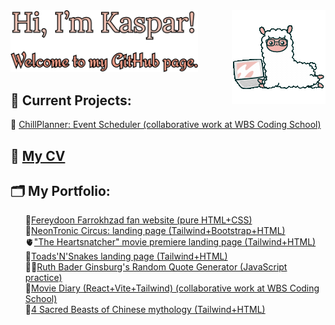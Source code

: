 <img src="./llama.gif" width="150px" align="right" />
<img src="./greeting.png" width="300px" />

<h2>🌱 Current Projects:</h2>
🦥 <a href="https://github.com/Alireza2A/event-scheduler" target="_blank">ChillPlanner: Event Scheduler (collaborative work at WBS Coding School)</a>


<h2>🎨 <a href="https://kasparsinitsin.github.io/cv/" target="_blank">My CV</a></h2>

<h2>🗂️ My Portfolio:</h2>
<ul style="list-style: none;">
  <li>🕺<a href="https://kasparsinitsin.github.io/farrokhzad/" target="_blank">Fereydoon Farrokhzad fan website (pure HTML+CSS)</a></li>
  <li>🤖<a href="https://kasparsinitsin.github.io/neontronic/" target="_blank">NeonTronic Circus: landing page (Tailwind+Bootstrap+HTML)</a></li>
  <li>🫀<a href="https://kasparsinitsin.github.io/heartsnatcher/" target="_blank">"The Heartsnatcher" movie premiere landing page (Tailwind+HTML)</a></li>
  <li>🐸<a href="https://kasparsinitsin.github.io/toads-n-snakes/" target="_blank">Toads'N'Snakes landing page (Tailwind+HTML)</a></li>
  <li>🧑‍⚖️<a href="https://kasparsinitsin.github.io/farrokhzad/" target="_blank">Ruth Bader Ginsburg's Random Quote Generator (JavaScript practice)</a></li>
  <li>🎥<a href="https://moviediary-cpsz.onrender.com/" target="_blank">Movie Diary (React+Vite+Tailwind) (collaborative work at WBS Coding School)</a></li>
  <li>🦄<a href="https://kasparsinitsin.github.io/4creatures/" target="_blank">4 Sacred Beasts of Chinese mythology (Tailwind+HTML)</a></li>
</ul>
